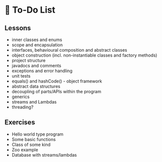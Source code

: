 # :bookmark_tabs: To-Do List

## Lessons
- inner classes and enums
- scope and encapsulation
- interfaces, behavioural composition and abstract classes
- object construction (incl. non-instantiable classes and factory methods)
- project structure
- javadocs and comments
- exceptions and error handling
- unit tests
- equals() and hashCode() - object framework
- abstract data structures
- decoupling of parts/APIs within the program
- generics
- streams and Lambdas
- threading?

## Exercises
- Hello world type program
- Some basic functions
- Class of some kind
- Zoo example
- Database with streams/lambdas